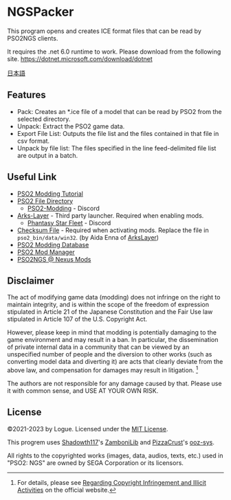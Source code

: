 # NGSPacker

This program opens and creates ICE format files that can be read by PSO2NGS clients.

It requires the .net 6.0 runtime to work. Please download from the following site.
<https://dotnet.microsoft.com/download/dotnet>

[日本語](./Readme-ja.md)

## Features

- Pack: Creates an \*.ice file of a model that can be read by PSO2 from the selected directory.
- Unpack: Extract the PSO2 game data.
- Export File List: Outputs the file list and the files contained in that file in csv format.
- Unpack by file list: The files specified in the line feed-delimited file list are output in a batch.

## Useful Link

- [PSO2 Modding Tutorial](http://www.pso-world.com/forums/showthread.php?237103-PSO2-Modding-Tutorial-2-0)
- [PSO2 File Directory](https://docs.google.com/spreadsheets/d/1GQwG49iYM1sgJhyAU5AWP-gboemzfIZjBGjTGEZSET4/edit?usp=sharing)
  - [PSO2-Modding](https://discord.com/invite/cV3QRkB) - Discord
- [Arks-Layer](https://arks-layer.com/) - Third party launcher. Required when enabling mods.
  - [Phantasy Star Fleet](https://discord.com/invite/pso2) - Discord
- [Checksum File](https://ngs.logue.dev/data/d4455ebc2bef618f29106da7692ebc1a) - Required when activating mods. Replace the file in `pso2_bin/data/win32`. (by Aida Enna of [ArksLayer](https://arks-layer.com/))
- [PSO2 Modding Database](https://pso2mod.com/)
- [PSO2 Mod Manager](https://github.com/PolCPP/PSO2-Mod-Manager)
- [PSO2NGS @ Nexus Mods](https://www.nexusmods.com/phantasystaronline2newgenesis)

## Disclaimer

The act of modifying game data (modding) does not infringe on the right to maintain integrity, and is within the scope of
the freedom of expression stipulated in Article 21 of the Japanese Constitution and the Fair Use law stipulated in Article 107 of the U.S. Copyright Act.

However, please keep in mind that modding is potentially damaging to the game environment and may result in a ban.
In particular, the dissemination of private internal data in a community that can be viewed by an unspecified number of people and the diversion to other works
(such as converting model data and diverting it) are acts that clearly deviate from the above law, and compensation for damages may result in litigation. [^1]

The authors are not responsible for any damage caused by that.
Please use it with common sense, and USE AT YOUR OWN RISK.

[^1]: For details, please see [Regarding Copyright Infringement and Illicit Activities](https://pso2.com/players/news/780/) on the official website.

## License

©2021-2023 by Logue. Licensed under the [MIT License](./LICENSE).

This progrem uses [Shadowth117](https://github.com/Shadowth117)'s [ZamboniLib](https://github.com/Shadowth117/ZamboniLib) and [PizzaCrust](https://github.com/PizzaCrust)'s [ooz-sys](https://github.com/PizzaCrust/ooz-sys).

All rights to the copyrighted works (images, data, audios, texts, etc.) used in "PSO2: NGS" are owned by SEGA Corporation or its licensors.
